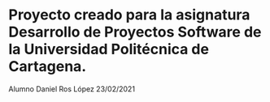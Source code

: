 # Proyecto creado para la asignatura Desarrollo de Proyectos Software de la Universidad Politécnica de Cartagena.


Alumno Daniel Ros López 23/02/2021

